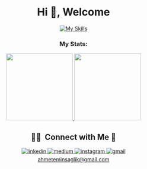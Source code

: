 
<h1 align="center">Hi 👋, Welcome </h1>
<!--     ![](https://komarev.com/ghpvc/?username=ahmeteminsaglik&plastic)
   -->

<div align="center"> 


[![My Skills](https://skillicons.dev/icons?i=java,hibernate,mysql,postgres,idea,git,html,css&theme=light)](https://skillicons.dev)

</div>

   <h3 align="center">My Stats:</h3>
<div align="center">
<a href="https://https://github.com/ahmeteminsaglik">
  <img height="180em" src="https://github-readme-stats-eight-theta.vercel.app/api?username=ahmeteminsaglik&show_icons=true&theme=algolia&include_all_commits=true&count_private=true"/>
  <img height="180em" src="https://github-readme-stats-eight-theta.vercel.app/api/top-langs/?username=ahmeteminsaglik&layout=compact&langs_count=8&theme=algolia"/>
</a>
<!-- Current/total streak
<p align="center" dir="auto"><a href="https://github.com/harundogdu">
<img src="https://github-readme-streak-stats.herokuapp.com/?user=ahmeteminsaglik&amp;theme=algolia" width="460em" alt="ahmeteminsaglik" data-canonical-src="https://github-readme-streak-stats.herokuapp.com/?user=ahmeteminsaglik&amp;theme=algolia" style="max-width: 100%;">
</a>
</p>
-->
   
   ## 🤝🏻 &nbsp;Connect with Me 🤝
  
  
<div align="center">
<a href="https://linkedin.com/in/ahmeteminsaglik" target="_blank">
<img src=https://img.shields.io/badge/linkedin-%231E77B5.svg?&style=for-the-badge&logo=linkedin&logoColor=white alt=linkedin style="margin-bottom: 5px;" />
</a>
<a href="https://medium.com/@ahmeteminsaglik" target="_blank">
<img src=https://img.shields.io/badge/%20-medium-black.svg?&style=for-the-badge&logo=medium&logoColor=white alt=medium style="margin-bottom: 5px;" />
</a>


<a href="https://instagram.com/ahmeteminsaglik" target="_blank">
<img src=https://img.shields.io/badge/Instagram-E4405F.svg?&style=for-the-badge&logo=instagram&logoColor=white alt=instagram style="margin-bottom: 5px;" />



<a href="mailto:ahmeteminsaglik@gmail.com" target="_blank">
<img src=https://img.shields.io/badge/%20-gmail-red.svg?&style=for-the-badge&logo=gmail&logoColor=white alt=gmail style="margin-bottom: 5px;" />
</a>
</div>  

<div align="center">
<a href="mailto:ahmeteminsaglik@gmail.com" target="_blank">
ahmeteminsaglik@gmail.com
</a>

<!-- 
<a href="https://https://stackoverflow.com/users/12879242" target="_blank">
<img src=https://img.shields.io/badge/stackoverflow-%23F28032.svg?&style=for-the-badge&logo=stackoverflow&logoColor=white alt=stackoverflow style="margin-bottom: 5px;" />
</a> 
-->


 <!-- [![Gmail](https://img.shields.io/badge/Gmail-D14836?style=badge&logo=gmail&logoColor=white)](https://www.ahmeteminsaglik@gmail.com) 
   Burasi siteyi aciyor direk-->

